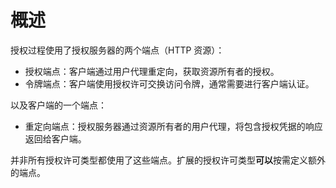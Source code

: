 # 概述

授权过程使用了授权服务器的两个端点（HTTP 资源）：

- 授权端点：客户端通过用户代理重定向，获取资源所有者的授权。
- 令牌端点：客户端使用授权许可交换访问令牌，通常需要进行客户端认证。

以及客户端的一个端点：

- 重定向端点：授权服务器通过资源所有者的用户代理，将包含授权凭据的响应返回给客户端。

并非所有授权许可类型都使用了这些端点。扩展的授权许可类型**可以**按需定义额外的端点。
